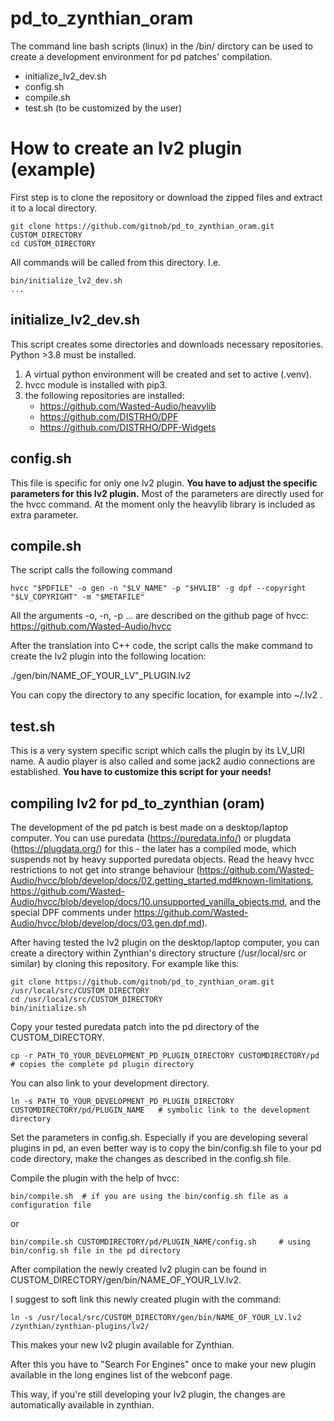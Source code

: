 # pd_to_zynthian_oram
 The command line bash scripts (linux) in the /bin/ dirctory can be used to create a development environment for pd patches' compilation.
 * initialize_lv2_dev.sh
 * config.sh
 * compile.sh
 * test.sh (to be customized by the user)

# How to create an lv2 plugin (example)

 First step is to clone the repository or download the zipped files and extract it to a local directory.
 ```
 git clone https://github.com/gitnob/pd_to_zynthian_oram.git CUSTOM_DIRECTORY
 cd CUSTOM_DIRECTORY
 ```
 All commands will be called from this directory. I.e.
 ```
 bin/initialize_lv2_dev.sh
 ...
 ```
 
## initialize_lv2_dev.sh
 This script creates some directories and downloads necessary repositories. Python >3.8 must be installed. 
 
 1. A virtual python environment will be created and set to active (.venv).
 2. hvcc module is installed with pip3.
 3. the following repositories are installed:
	- https://github.com/Wasted-Audio/heavylib
	- https://github.com/DISTRHO/DPF
	- https://github.com/DISTRHO/DPF-Widgets


## config.sh
This file is specific for only one lv2 plugin. **You have to adjust the specific parameters for this lv2 plugin.**
Most of the parameters are directly used for the hvcc command.
At the moment only the heavylib library is included as extra parameter.

## compile.sh
The script calls the following command
```
hvcc "$PDFILE" -o gen -n "$LV_NAME" -p "$HVLIB" -g dpf --copyright "$LV_COPYRIGHT" -m "$METAFILE"
```
All the arguments -o, -n, -p ... are described on the github page of hvcc:
https://github.com/Wasted-Audio/hvcc

After the translation into C++ code, the script calls the make command to create the lv2 plugin into the following location:

./gen/bin/NAME_OF_YOUR_LV"_PLUGIN.lv2

You can copy the directory to any specific location, for example into ~/.lv2 .

## test.sh

This is a very system specific script which calls the plugin by its LV_URI name. A audio player is also called and some jack2 audio connections are established. 
**You have to customize this script for your needs!**

## compiling lv2 for pd_to_zynthian (oram)

The development of the pd patch is best made on a desktop/laptop computer. You can use puredata (https://puredata.info/) or plugdata (https://plugdata.org/) for this - the later has a compiled mode, which suspends not by heavy supported puredata objects.
Read the heavy hvcc restrictions to not get into strange behaviour (https://github.com/Wasted-Audio/hvcc/blob/develop/docs/02.getting_started.md#known-limitations, https://github.com/Wasted-Audio/hvcc/blob/develop/docs/10.unsupported_vanilla_objects.md, and the special DPF comments under https://github.com/Wasted-Audio/hvcc/blob/develop/docs/03.gen.dpf.md).

After having tested the lv2 plugin on the desktop/laptop computer, you can create a directory within Zynthian's directory structure (/usr/local/src or similar) by cloning this repository. For example like this:
```
git clone https://github.com/gitnob/pd_to_zynthian_oram.git /usr/local/src/CUSTOM_DIRECTORY
cd /usr/local/src/CUSTOM_DIRECTORY
bin/initialize.sh
```

Copy your tested puredata patch into the pd directory of the CUSTOM_DIRECTORY.
```
cp -r PATH_TO_YOUR_DEVELOPMENT_PD_PLUGIN_DIRECTORY CUSTOMDIRECTORY/pd	# copies the complete pd plugin directory
```
You can also link to your development directory.
```
ln -s PATH_TO_YOUR_DEVELOPMENT_PD_PLUGIN_DIRECTORY CUSTOMDIRECTORY/pd/PLUGIN_NAME	# symbolic link to the development directory
```

Set the parameters in config.sh. Especially if you are developing several plugins in pd, an even better way is to copy the bin/config.sh file to your pd code directory, make the changes as described in the config.sh file.

Compile the plugin with the help of hvcc:
```
bin/compile.sh	# if you are using the bin/config.sh file as a configuration file
```
or
```
bin/compile.sh CUSTOMDIRECTORY/pd/PLUGIN_NAME/config.sh 	# using bin/config.sh file in the pd directory
```

After compilation the newly created lv2 plugin can be found in CUSTOM_DIRECTORY/gen/bin/NAME_OF_YOUR_LV.lv2.

I suggest to soft link this newly created plugin with the command:
```
ln -s /usr/local/src/CUSTOM_DIRECTORY/gen/bin/NAME_OF_YOUR_LV.lv2 /zynthian/zynthian-plugins/lv2/
```
This makes your new lv2 plugin available for Zynthian.

After this you have to "Search For Engines" once to make your new plugin available in the long engines list of the webconf page.

This way, if you're still developing your lv2 plugin, the changes are automatically available in zynthian.

